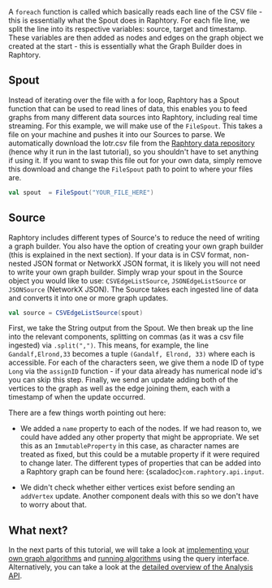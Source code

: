 

A `foreach` function is called which basically reads each line of the CSV file - this is essentially what the Spout does in Raphtory. For each file line, we split the line into its respective variables: source, target and timestamp. These variables are then added as nodes and edges on the graph object we created at the start - this is essentially what the Graph Builder does in Raphtory. 


## Spout 

Instead of iterating over the file with a for loop, Raphtory has a Spout function that can be used to read lines of data, this enables you to feed graphs from many different data sources into Raphtory, including real time streaming. For this example, we will make use of the `FileSpout`. This takes a file on your machine and pushes it into our Sources to parse. We automatically download the lotr.csv file from the [Raphtory data repository](https://github.com/Raphtory/Data) (hence why it run in the last tutorial), so you shouldn't have to set anything if using it. If you want to swap this file out for your own data, simply remove this download and change the `FileSpout` path to point to where your files are.

```scala 
val spout  = FileSpout("YOUR_FILE_HERE")
```

## Source

Raphtory includes different types of Source's to reduce the need of writing a graph builder. You also have the option of creating your own graph builder (this is explained in the next section). If your data is in CSV format, non-nested JSON format or NetworkX JSON format, it is likely you will not need to write your own graph builder. Simply wrap your spout in the Source object you would like to use: `CSVEdgeListSource`, `JSONEdgeListSource` or `JSONSource` (NetworkX JSON). The Source takes each ingested line of data and converts it into one or more graph updates.

```scala
val source = CSVEdgeListSource(spout)
```



First, we take the String output from the Spout. We then break up the line into the relevant components, splitting on commas (as it was a csv file ingested) via `.split(",")`. This means, for example, the line `Gandalf,Elrond,33` becomes a tuple `(Gandalf, Elrond, 33)` where each is accessible. For each of the characters seen, we give them a node ID of type `Long` via the `assignID` function - if your data already has numerical node id's you can skip this step. Finally, we send an update adding both of the vertices to the graph as well as the edge joining them, each with a timestamp of when the update occurred.

There are a few things worth pointing out here:

* We added a `name` property to each of the nodes. If we had reason to, we could have added any other property that might be appropriate. 
  We set this as an `ImmutableProperty` in this case, as character names are treated as fixed, but this could be a mutable
  property if it were required to change later. The different types of properties that can be added into a Raphtory
  graph can be found here: {scaladoc}`com.raphtory.api.input`.

* We didn't check whether either vertices exist before sending an `addVertex` update. Another component deals with this so we don't have to worry about that.


## What next?

In the next parts of this tutorial, we will take a look at [implementing your own graph algorithms](../Analysis/LOTR_six_degrees.md) 
and [running algorithms](../Analysis/queries.md) using the query interface. Alternatively, you can take a look at the 
[detailed overview of the Analysis API](../Analysis/analysis-explained.md).



